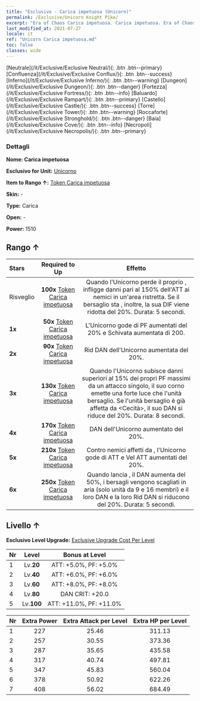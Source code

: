 ```yaml
---
title: "Esclusivo - Carica impetuosa (Unicorn)"
permalink: /Exclusive/Unicorn Knight Pike/
excerpt: "Era of Chaos Carica impetuosa. Carica impetuosa. Era of Chaos Esclusivo Carica impetuosa. Unicorno Esclusivo."
last_modified_at: 2021-07-27
locale: it
ref: "Unicorn Carica impetuosa.md"
toc: false
classes: wide
---
```

 [Neutrale](/it/Exclusive/Exclusive Neutral/){: .btn .btn--primary} [Confluenza](/it/Exclusive/Exclusive Conflux/){: .btn .btn--success} [Inferno](/it/Exclusive/Exclusive Inferno/){: .btn .btn--warning} [Dungeon](/it/Exclusive/Exclusive Dungeon/){: .btn .btn--danger} [Fortezza](/it/Exclusive/Exclusive Fortress/){: .btn .btn--info} [Baluardo](/it/Exclusive/Exclusive Rampart/){: .btn .btn--primary} [Castello](/it/Exclusive/Exclusive Castle/){: .btn .btn--success} [Torre](/it/Exclusive/Exclusive Tower/){: .btn .btn--warning} [Roccaforte](/it/Exclusive/Exclusive Stronghold/){: .btn .btn--danger} [Baia](/it/Exclusive/Exclusive Cove/){: .btn .btn--info} [Necropoli](/it/Exclusive/Exclusive Necropolis/){: .btn .btn--primary} 

### Dettagli
 **Nome: Carica impetuosa** 

 **Esclusivo for Unit:** [Unicorno](/it/units/Unicorn/) 

 **Item to Rango ↑:** [Token Carica impetuosa](/ItemsIT/con_916/)

 **Skin:** -

 **Type:** Carica

 **Open:** -

 **Power:** 1510

## Rango ↑

  |     Stars    |  Required to Up | Effetto |
  |:-------------|:---------------:|:---------------:|
  |  Risveglio  | **100x** [Token Carica impetuosa](/ItemsIT/con_916/) | <Scudo riflettente> Quando l'Unicorno perde il proprio <scudo>, infligge danni pari al 150% dell'ATT ai nemici in un'area ristretta. Se il bersaglio sta <sanguinando>, inoltre, la sua DIF viene ridotta del 20%. Durata: 5 secondi. |
  | **1x** <i class="fas fa-star"/> | **50x** [Token Carica impetuosa](/ItemsIT/con_916/) | L'Unicorno gode di PF aumentati del 20% e Schivata aumentata di 200. |
  | **2x** <i class="fas fa-star"/> | **90x** [Token Carica impetuosa](/ItemsIT/con_916/) | Rid DAN dell'Unicorno aumentata del 20%. |
  | **3x** <i class="fas fa-star"/> | **130x** [Token Carica impetuosa](/ItemsIT/con_916/) | <Saetta blu> Quando l'Unicorno subisce danni superiori al 15% dei propri PF massimi da un attacco singolo, il suo corno emette una forte luce che <acceca> l'unità bersaglio. Se l'unità bersaglio è già affetta da <Cecità>, il suo DAN si riduce del 20%. Durata: 8 secondi. |
  | **4x** <i class="fas fa-star"/> | **170x** [Token Carica impetuosa](/ItemsIT/con_916/) | DAN dell'Unicorno aumentato del 20%. |
  | **5x** <i class="fas fa-star"/> | **210x** [Token Carica impetuosa](/ItemsIT/con_916/) | Contro nemici affetti da <Sanguinamento>, l'Unicorno gode di ATT e Vel ATT aumentati del 20%. |
  | **6x** <i class="fas fa-star"/> | **250x** [Token Carica impetuosa](/ItemsIT/con_916/) | <Guardiano lunare> Quando lancia <Scudo riflettente>, il DAN aumenta del 50%, i bersagli vengono scagliati in aria (solo unità da 9 e 16 membri) e il loro DAN e la loro Rid DAN si riducono del 20%. Durata: 5 secondi. |


## Livello ↑
 **Esclusivo Level Upgrade:** [Exclusive Upgrade Cost Per Level](/Exclusive/ExclusiveUpgradeCostPerLevel/)

  |  Nr  |   Level  | Bonus at Level |
  |:-----|:--------:|:--------------:|
  | 1 | Lv.**20** | ATT: +5.0%, PF: +5.0% |
  | 2 | Lv.**40** | ATT: +6.0%, PF: +6.0% |
  | 3 | Lv.**60** | ATT: +8.0%, PF: +8.0% |
  | 4 | Lv.**80** | DAN CRIT: +20.0 |
  | 5 | Lv.**100** | ATT: +11.0%, PF: +11.0% |


  |  Nr  |  Extra Power | Extra Attack per Level | Extra HP per Level |
  |:-----|:--------:|:--------:|:--------:|
  | 1 | 227 | 25.46 | 311.13 |
  | 2 | 257 | 30.55 | 373.36 |
  | 3 | 287 | 35.65 | 435.58 |
  | 4 | 317 | 40.74 | 497.81 |
  | 5 | 347 | 45.83 | 560.04 |
  | 6 | 378 | 50.92 | 622.26 |
  | 7 | 408 | 56.02 | 684.49 |


